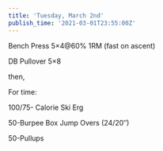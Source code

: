 ```yaml
---
title: 'Tuesday, March 2nd'
publish_time: '2021-03-01T23:55:00Z'
---
```


Bench Press 5×4\@60% 1RM (fast on ascent)

DB Pullover 5×8

then,

For time:

100/75- Calorie Ski Erg

50-Burpee Box Jump Overs (24/20″)

50-Pullups
